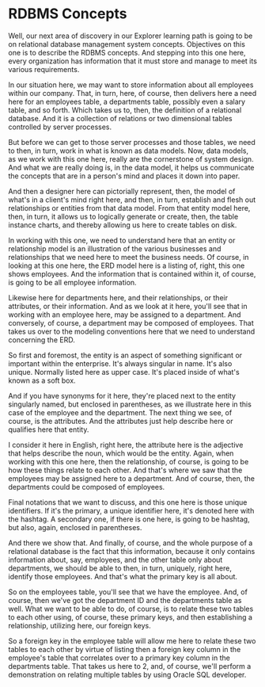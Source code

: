 # RDBMS Concepts

Well, our next area of discovery in our Explorer learning path is going to be on relational database management system concepts. Objectives on this one is to describe the RDBMS concepts. And stepping into this one here, every organization has information that it must store and manage to meet its various requirements.

In our situation here, we may want to store information about all employees within our company. That, in turn, here, of course, then delivers here a need here for an employees table, a departments table, possibly even a salary table, and so forth. Which takes us to, then, the definition of a relational database. And it is a collection of relations or two dimensional tables controlled by server processes.

But before we can get to those server processes and those tables, we need to then, in turn, work in what is known as data models. Now, data models, as we work with this one here, really are the cornerstone of system design. And what we are really doing is, in the data model, it helps us communicate the concepts that are in a person's mind and places it down into paper.

And then a designer here can pictorially represent, then, the model of what's in a client's mind right here, and then, in turn, establish and flesh out relationships or entities from that data model. From that entity model here, then, in turn, it allows us to logically generate or create, then, the table instance charts, and thereby allowing us here to create tables on disk.

In working with this one, we need to understand here that an entity or relationship model is an illustration of the various businesses and relationships that we need here to meet the business needs. Of course, in looking at this one here, the ERD model here is a listing of, right, this one shows employees. And the information that is contained within it, of course, is going to be all employee information.

Likewise here for departments here, and their relationships, or their attributes, or their information. And as we look at it here, you'll see that in working with an employee here, may be assigned to a department. And conversely, of course, a department may be composed of employees. That takes us over to the modeling conventions here that we need to understand concerning the ERD.

So first and foremost, the entity is an aspect of something significant or important within the enterprise. It's always singular in name. It's also unique. Normally listed here as upper case. It's placed inside of what's known as a soft box.

And if you have synonyms for it here, they're placed next to the entity singularly named, but enclosed in parentheses, as we illustrate here in this case of the employee and the department. The next thing we see, of course, is the attributes. And the attributes just help describe here or qualifies here that entity.

I consider it here in English, right here, the attribute here is the adjective that helps describe the noun, which would be the entity. Again, when working with this one here, then the relationship, of course, is going to be how these things relate to each other. And that's where we saw that the employees may be assigned here to a department. And of course, then, the departments could be composed of employees.

Final notations that we want to discuss, and this one here is those unique identifiers. If it's the primary, a unique identifier here, it's denoted here with the hashtag. A secondary one, if there is one here, is going to be hashtag, but also, again, enclosed in parentheses.

And there we show that. And finally, of course, and the whole purpose of a relational database is the fact that this information, because it only contains information about, say, employees, and the other table only about departments, we should be able to then, in turn, uniquely, right here, identify those employees. And that's what the primary key is all about.

So on the employees table, you'll see that we have the employee. And, of course, then we've got the department ID and the departments table as well. What we want to be able to do, of course, is to relate these two tables to each other using, of course, these primary keys, and then establishing a relationship, utilizing here, our foreign keys.

So a foreign key in the employee table will allow me here to relate these two tables to each other by virtue of listing then a foreign key column in the employee's table that correlates over to a primary key column in the departments table. That takes us here to 2, and, of course, we'll perform a demonstration on relating multiple tables by using Oracle SQL developer. 

